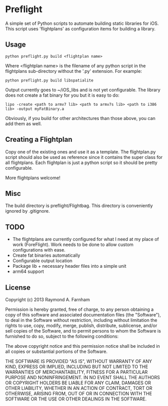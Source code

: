 Preflight
=========

A simple set of Python scripts to automate building static libraries for iOS. This script uses 'flightplans' as configuration items for building a library. 

Usage
-----

    python preflight.py build <flightplan name>
    
Where &lt;flightplan name&gt; is the filename of any python script in the flightplans sub-directory without the '.py' extension.
For example:

    python preflight.py build libspatialite
    
Output currently goes to ~/iOS_libs and is not yet configurable. The library does not create a fat binary for you but it is easy to do:

    lipo -create <path to armv7 lib> <path to armv7s lib> <path to i386 lib> -output myFatBinary.a

Obviously, if you build for other architectures than those above, you can add them as well.

Creating a Flightplan
---------------------

Copy one of the existing ones and use it as a template. The flightplan.py script should also be used as reference since it contains the super class for all flightplans. Each flightplan is just a python script so it should be pretty configurable.

More flightplans welcome!

Misc
----

The build directory is preflight/Flightbag. This directory is conveniently ignored by .gitignore.

TODO
----

* The flightplans are currently configured for what I need at my place of work (ForeFlight). Work needs to be done to allow custom configurations with ease.
* Create fat binaries automatically
* Configurable output location
* Package lib + necessary header files into a simple unit
* arm64 support

License
-------


Copyright (c) 2013 Raymond A. Farnham

Permission is hereby granted, free of charge, to any person obtaining a copy of
this software and associated documentation files (the "Software"), to deal in
the Software without restriction, including without limitation the rights to
use, copy, modify, merge, publish, distribute, sublicense, and/or sell copies of
the Software, and to permit persons to whom the Software is furnished to do so,
subject to the following conditions:

The above copyright notice and this permission notice shall be included in all
copies or substantial portions of the Software.

THE SOFTWARE IS PROVIDED "AS IS", WITHOUT WARRANTY OF ANY KIND, EXPRESS OR
IMPLIED, INCLUDING BUT NOT LIMITED TO THE WARRANTIES OF MERCHANTABILITY, FITNESS
FOR A PARTICULAR PURPOSE AND NONINFRINGEMENT. IN NO EVENT SHALL THE AUTHORS OR
COPYRIGHT HOLDERS BE LIABLE FOR ANY CLAIM, DAMAGES OR OTHER LIABILITY, WHETHER
IN AN ACTION OF CONTRACT, TORT OR OTHERWISE, ARISING FROM, OUT OF OR IN
CONNECTION WITH THE SOFTWARE OR THE USE OR OTHER DEALINGS IN THE SOFTWARE.
        
          
